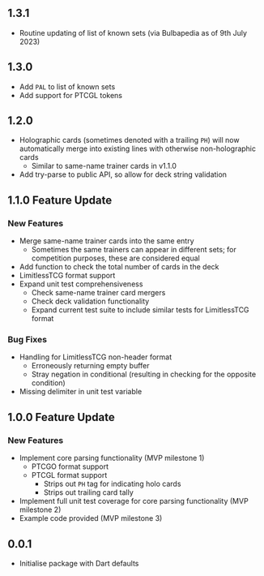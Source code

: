## 1.3.1
- Routine updating of list of known sets (via Bulbapedia as of 9th July 2023)

## 1.3.0
- Add `PAL` to list of known sets
- Add support for PTCGL tokens

## 1.2.0
- Holographic cards (sometimes denoted with a trailing `PH`) will now automatically merge into existing lines with otherwise non-holographic cards
  - Similar to same-name trainer cards in v1.1.0
- Add try-parse to public API, so allow for deck string validation

## 1.1.0 Feature Update
### New Features
- Merge same-name trainer cards into the same entry
  - Sometimes the same trainers can appear in different sets; for competition purposes, these are considered equal  
- Add function to check the total number of cards in the deck
- LimitlessTCG format support
- Expand unit test comprehensiveness
  - Check same-name trainer card mergers
  - Check deck validation functionality
  - Expand current test suite to include similar tests for LimitlessTCG format

### Bug Fixes
- Handling for LimitlessTCG non-header format
  - Erroneously returning empty buffer
  - Stray negation in conditional (resulting in checking for the opposite condition)
- Missing delimiter in unit test variable

## 1.0.0 Feature Update
### New Features
- Implement core parsing functionality (MVP milestone 1)
  - PTCGO format support
  - PTCGL format support
    - Strips out `PH` tag for indicating holo cards
    - Strips out trailing card tally
- Implement full unit test coverage for core parsing functionality (MVP milestone 2)
- Example code provided (MVP milestone 3)

## 0.0.1

- Initialise package with Dart defaults
